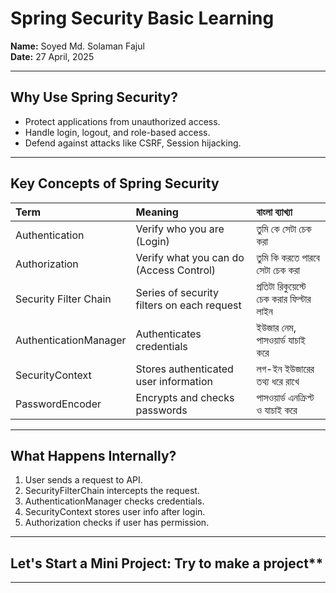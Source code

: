 #  Spring Security Basic Learning

**Name:** Soyed Md. Solaman Fajul  
**Date:** 27 April, 2025

---

##  Why Use Spring Security?

- Protect applications from unauthorized access.
- Handle login, logout, and role-based access.
- Defend against attacks like CSRF, Session hijacking.

---

##  Key Concepts of Spring Security

| Term | Meaning | বাংলা ব্যাখ্যা |
|:-----|:--------|:--------------|
| Authentication | Verify who you are (Login) | তুমি কে সেটা চেক করা |
| Authorization | Verify what you can do (Access Control) | তুমি কি করতে পারবে সেটা চেক করা |
| Security Filter Chain | Series of security filters on each request | প্রতিটা রিকুয়েস্টে চেক করার ফিল্টার লাইন |
| AuthenticationManager | Authenticates credentials | ইউজার নেম, পাসওয়ার্ড যাচাই করে |
| SecurityContext | Stores authenticated user information | লগ-ইন ইউজারের তথ্য ধরে রাখে |
| PasswordEncoder | Encrypts and checks passwords | পাসওয়ার্ড এনক্রিপ্ট ও যাচাই করে |

---

##  What Happens Internally?

1. User sends a request to API.
2. SecurityFilterChain intercepts the request.
3. AuthenticationManager checks credentials.
4. SecurityContext stores user info after login.
5. Authorization checks if user has permission.

---

## Let's Start a Mini Project: Try to make a project**



---

